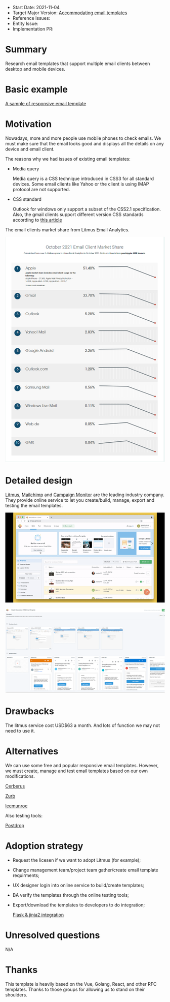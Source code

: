 - Start Date: 2021-11-04
- Target Major Version: [Accommodating email templates](https://github.com/bcgov/entity/issues/9073)
- Reference Issues:
- Entity Issue:
- Implementation PR:

# Summary

Research email templates that support multiple email clients between desktop and mobile devices.

# Basic example

[A sample of responsive email template](http://htmlpreview.github.io/?https://github.com/TedGoas/Cerberus/blob/master/cerberus-hybrid.html)

# Motivation

Nowadays, more and more people use mobile phones to check emails. We must make sure that the email looks good and displays all the details on any device and email client.

The reasons why we had issues of existing email templates:

- Media query

  Media query is a CSS technique introduced in CSS3 for all standard devices. Some email clients like Yahoo or the client is using IMAP protocol are not supported.

- CSS standard

  Outlook for windows only support a subset of the CSS2.1 specification. Also, the gmail clients support different version CSS standards according to [this article](https://www.hteumeuleu.com/2016/trying-to-make-sense-of-gmail-css-support-after-the-2016-update/)

The email clients market share from Litmus Email Analytics.

![Market Share](rfc-email-templates/litmus-email-clients.png)

# Detailed design

[Litmus](https://www.litmus.com/), [Mailchimp](https://mailchimp.com/) and [Campaign Monitor](https://www.campaignmonitor.com/) are the leading industry company. They provide online service to let you create/build, manage, export and testing the email templates.

![Build](rfc-email-templates/litmus-build.gif)

![Testing](rfc-email-templates/litmus-test.png)

# Drawbacks

The litmus service cost USD$63 a month. And lots of function we may not need to use it.

# Alternatives

We can use some free and popular responsive email templates. However, we must create, manage and test email templates based on our own modifications.

[Cerberus](https://tedgoas.github.io/Cerberus/)

[Zurb](https://zurb.com/playground/responsive-email-templates)

[leemunroe](https://github.com/leemunroe/responsive-html-email-template)

Also testing tools:

[Postdrop](https://app.postdrop.io/)

# Adoption strategy

- Request the licesen if we want to adopt Litmus (for example);
- Change management team/project team gather/create email template requirments;
- UX designer login into online service to build/create templates;
- BA verify the templates through the online testing tools;
- Export/download the templates to developers to do integration;

    [Flask & jinja2 integration](https://code.luasoftware.com/tutorials/flask/generate-html-email-using-flask-and-jinja2/)

# Unresolved questions

N/A

# Thanks

This template is heavily based on the Vue, Golang, React, and other RFC templates. Thanks to those groups for allowing us to stand on their shoulders.
